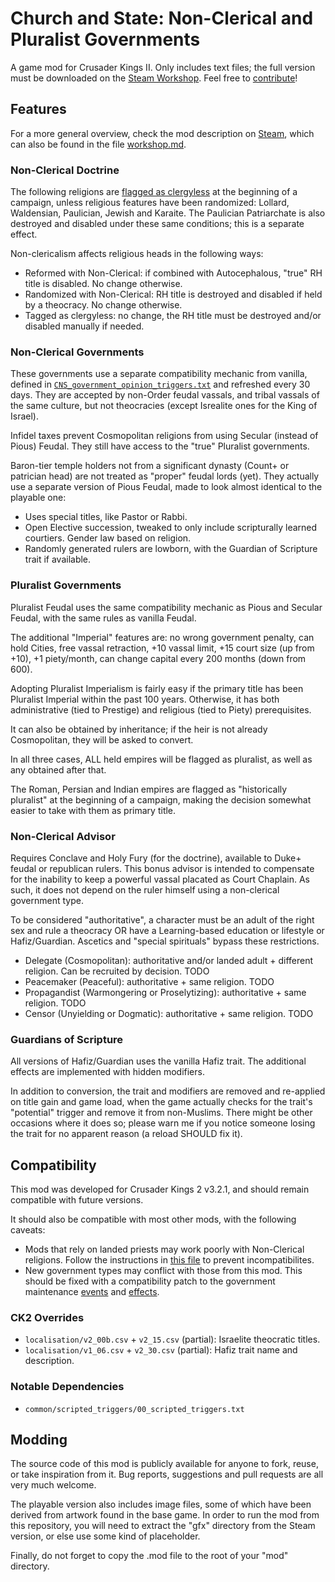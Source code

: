 # Church and State: Non-Clerical and Pluralist Governments

A game mod for Crusader Kings II. Only includes text files; the full version must be downloaded on the [Steam Workshop][Steam]. Feel free to [contribute](#modding)!

[Steam]: https://steamcommunity.com


## Features

For a more general overview, check the mod description on [Steam], which can also be found in the file [workshop.md](workshop.md).

### Non-Clerical Doctrine

The following religions are [flagged as clergyless](common/scripted_effects/CNS_maintenance_effects.txt) at the beginning of a campaign, unless religious features have been randomized: Lollard, Waldensian, Paulician, Jewish and Karaite. The Paulician Patriarchate is also destroyed and disabled under these same conditions; this is a separate effect.

Non-clericalism affects religious heads in the following ways:

 - Reformed with Non-Clerical: if combined with Autocephalous, "true" RH title is disabled. No change otherwise.
 - Randomized with Non-Clerical: RH title is destroyed and disabled if held by a theocracy. No change otherwise.
 - Tagged as clergyless: no change, the RH title must be destroyed and/or disabled manually if needed.

### Non-Clerical Governments

These governments use a separate compatibility mechanic from vanilla, defined in [`CNS_government_opinion_triggers.txt`](common/scripted_triggers/CNS_government_opinion_triggers.txt) and refreshed every 30 days. They are accepted by non-Order feudal vassals, and tribal vassals of the same culture, but not theocracies (except Isrealite ones for the King of Israel).

Infidel taxes prevent Cosmopolitan religions from using Secular (instead of Pious) Feudal. They still have access to the "true" Pluralist governments.

Baron-tier temple holders not from a significant dynasty (Count+ or patrician head) are not treated as "proper" feudal lords (yet). They actually use a separate version of Pious Feudal, made to look almost identical to the playable one:

 - Uses special titles, like Pastor or Rabbi.
 - Open Elective succession, tweaked to only include scripturally learned courtiers. Gender law based on religion.
 - Randomly generated rulers are lowborn, with the Guardian of Scripture trait if available.

### Pluralist Governments

Pluralist Feudal uses the same compatibility mechanic as Pious and Secular Feudal, with the same rules as vanilla Feudal.

The additional "Imperial" features are: no wrong government penalty, can hold Cities, free vassal retraction, +10 vassal limit, +15 court size (up from +10), +1 piety/month, can change capital every 200 months (down from 600).

Adopting Pluralist Imperialism is fairly easy if the primary title has been Pluralist Imperial within the past 100 years. Otherwise, it has both administrative (tied to Prestige) and religious (tied to Piety) prerequisites.

It can also be obtained by inheritance; if the heir is not already Cosmopolitan, they will be asked to convert.

In all three cases, ALL held empires will be flagged as pluralist, as well as any obtained after that.

The Roman, Persian and Indian empires are flagged as "historically pluralist" at the beginning of a campaign, making the decision somewhat easier to take with them as primary title.

### Non-Clerical Advisor

Requires Conclave and Holy Fury (for the doctrine), available to Duke+ feudal or republican rulers. This bonus advisor is intended to compensate for the inability to keep a powerful vassal placated as Court Chaplain. As such, it does not depend on the ruler himself using a non-clerical government type.

To be considered "authoritative", a character must be an adult of the right sex and rule a theocracy OR have a Learning-based education or lifestyle or Hafiz/Guardian. Ascetics and "special spirituals" bypass these restrictions.

 - Delegate (Cosmopolitan): authoritative and/or landed adult + different religion. Can be recruited by decision. TODO
 - Peacemaker (Peaceful): authoritative + same religion. TODO
 - Propagandist (Warmongering or Proselytizing): authoritative + same religion. TODO
 - Censor (Unyielding or Dogmatic): authoritative + same religion. TODO

### Guardians of Scripture

All versions of Hafiz/Guardian uses the vanilla Hafiz trait. The additional effects are implemented with hidden modifiers.

In addition to conversion, the trait and modifiers are removed and re-applied on title gain and game load, when the game actually checks for the trait's "potential" trigger and remove it from non-Muslims. There might be other occasions where it does so; please warn me if you notice someone losing the trait for no apparent reason (a reload SHOULD fix it).


## Compatibility

This mod was developed for Crusader Kings 2 v3.2.1, and should remain compatible with future versions.

It should also be compatible with most other mods, with the following caveats:

 - Mods that rely on landed priests may work poorly with Non-Clerical religions. Follow the instructions in [this file](common/scripted_triggers/CNS_religion_feature_triggers.txt) to prevent incompatibilites.
 - New government types may conflict with those from this mod. This should be fixed with a compatibility patch to the government maintenance [events](events/CNS_maintenance_events) and [effects](common/scripted_effects/CNS_maintenance_effects).

### CK2 Overrides

* `localisation/v2_00b.csv` + `v2_15.csv` (partial): Israelite theocratic titles.
* `localisation/v1_06.csv` + `v2_30.csv` (partial): Hafiz trait name and description.

### Notable Dependencies

* `common/scripted_triggers/00_scripted_triggers.txt`


## Modding

The source code of this mod is publicly available for anyone to fork, reuse, or take inspiration from it. Bug reports, suggestions and pull requests are all very much welcome.

The playable version also includes image files, some of which have been derived from artwork found in the base game. In order to run the mod from this repository, you will need to extract the "gfx" directory from the Steam version, or else use some kind of placeholder.

Finally, do not forget to copy the .mod file to the root of your "mod" directory.
